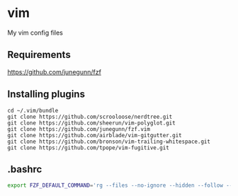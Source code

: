 vim
===

My vim config files

## Requirements
https://github.com/junegunn/fzf

## Installing plugins

```
cd ~/.vim/bundle
git clone https://github.com/scrooloose/nerdtree.git
git clone https://github.com/sheerun/vim-polyglot.git
git clone https://github.com/junegunn/fzf.vim
git clone https://github.com/airblade/vim-gitgutter.git
git clone https://github.com/bronson/vim-trailing-whitespace.git
git clone https://github.com/tpope/vim-fugitive.git
```

## .bashrc

```bash
export FZF_DEFAULT_COMMAND='rg --files --no-ignore --hidden --follow --glob "!.git/*"
```
